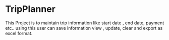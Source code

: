 # TripPlanner

This Project is to maintain trip information like start date , end date, payment etc..
using this user can save information view , update, clear and export as excel format.
